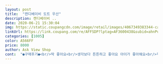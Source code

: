 ```yaml
---
layout: post 
title:  "캔디베이비 도트 우산" 
description: 캔디베이비 ..
date: 2020-06-21 15:30:04 
img: https://static.coupangcdn.com/image/retail/images/4067349383344-ca45cbbb-5ca6-40fd-b8f6-a30027fea388.jpg 
linkUrl: https://link.coupang.com/re/AFFSDP?lptag=AF3600438&subid=ahnPublicAsk&pageKey=1495161262&itemId=2567718096&vendorItemId=70546134175&traceid=V0-113-999bd920708b5d9f 
categories: [1005] 
color: A566FF 
price: 8000 
author: Ask View Shop 
cont:  "●구매후기●<br/>딱 좋아요<br/>생각보다 튼튼하고 좋아요 아이가 좋아해요<br/>우산 저렴하고 아이가들기 가볍고 시야칸도 따로있어서 너무좋아요^^♡♡<br/>일곱살 딸이 쓰기<br/>" 
---
```

